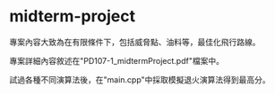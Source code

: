 # midterm-project

專案內容大致為在有限條件下，包括威脅點、油料等，最佳化飛行路線。

專案詳細內容敘述在"PD107-1_midtermProject.pdf"檔案中。

試過各種不同演算法後，在"main.cpp"中採取模擬退火演算法得到最高分。
